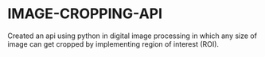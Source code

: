 # IMAGE-CROPPING-API
Created an api using python in digital image processing in which any size of image can get cropped by implementing region of interest (ROI).
